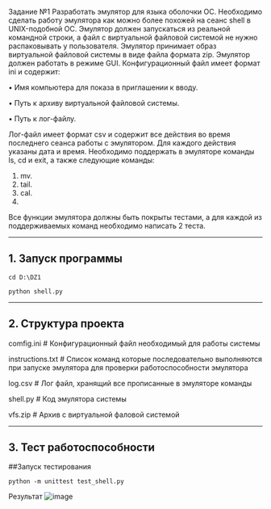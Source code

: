 Задание №1
Разработать эмулятор для языка оболочки ОС. Необходимо сделать работу
эмулятора как можно более похожей на сеанс shell в UNIX-подобной ОС.
Эмулятор должен запускаться из реальной командной строки, а файл с
виртуальной файловой системой не нужно распаковывать у пользователя.
Эмулятор принимает образ виртуальной файловой системы в виде файла формата
zip. Эмулятор должен работать в режиме GUI.
Конфигурационный файл имеет формат ini и содержит:

• Имя компьютера для показа в приглашении к вводу.

• Путь к архиву виртуальной файловой системы.

• Путь к лог-файлу.

Лог-файл имеет формат csv и содержит все действия во время последнего
сеанса работы с эмулятором. Для каждого действия указаны дата и время.
Необходимо поддержать в эмуляторе команды ls, cd и exit, а также
следующие команды:
1. mv.
2. tail.
3. cal.
4. 
Все функции эмулятора должны быть покрыты тестами, а для каждой из
поддерживаемых команд необходимо написать 2 теста.
_____________________________________________________________________________________________________________________________
## 1. Запуск программы
```
cd D:\DZ1

python shell.py
```
_____________________________________________________________________________________________________________________________
## 2. Структура проекта

comfig.ini                        # Конфигурационный файл необходимый для работы системы

instructions.txt                  # Список команд которые последовательно выполняются при запуске эмулятора для проверки работоспособности эмулятора

log.csv                           # Лог файл, хранящий все прописанные в эмуляторе команды

shell.py                          # Код эмулятора системы

vfs.zip # Архив с виртуальной фаловой системой
_____________________________________________________________________________________________________________________________
## 3. Тест работоспособности

##Запуск тестирования 

```
python -m unittest test_shell.py
```
Результат
![image](https://github.com/user-attachments/assets/689b40fa-f9aa-454f-8de6-902c4003fdc7)





